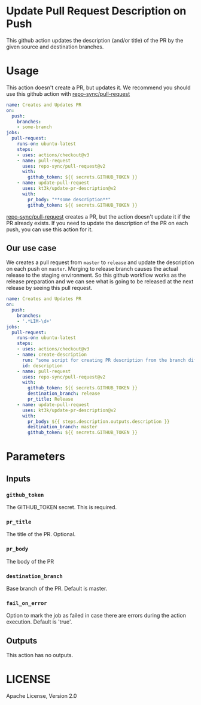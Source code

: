 # Update Pull Request Description on Push

This github action updates the description (and/or title) of the PR by the given source and destination branches.

# Usage

This action doesn't create a PR, but updates it. We recommend you should use this github action with [repo-sync/pull-request][]

```yml
name: Creates and Updates PR
on:
  push:
    branches:
    - some-branch
jobs:
  pull-request:
    runs-on: ubuntu-latest
    steps:
    - uses: actions/checkout@v3
    - name: pull-request
      uses: repo-sync/pull-request@v2
      with:
        github_token: ${{ secrets.GITHUB_TOKEN }}
    - name: update-pull-request
      uses: kt3k/update-pr-description@v2
      with:
        pr_body: "**some description**"
        github_token: ${{ secrets.GITHUB_TOKEN }}
```

[repo-sync/pull-request][] creates a PR, but the action doesn't update it if the PR already exists. If you need to update the description of the PR on each push, you can use this action for it.

## Our use case

We creates a pull request from `master` to `release` and update the description on each push on `master`. Merging to release branch causes the actual release to the staging environment. So this github workflow works as the release preparation and we can see what is going to be released at the next release by seeing this pull request.

```yml
name: Creates and Updates PR
on:
  push:
    branches:
    - '.*LIM-\d+'
jobs:
  pull-request:
    runs-on: ubuntu-latest
    steps:
    - uses: actions/checkout@v3
    - name: create-description
      run: "some script for creating PR description from the branch diff"
      id: description
    - name: pull-request
      uses: repo-sync/pull-request@v2
      with:
        github_token: ${{ secrets.GITHUB_TOKEN }}
        destination_branch: release
        pr_title: Release
    - name: update-pull-request
      uses: kt3k/update-pr-description@v2
      with:
        pr_body: ${{ steps.description.outputs.description }}
        destination_branch: master
        github_token: ${{ secrets.GITHUB_TOKEN }}
```

# Parameters

## Inputs

### `github_token`

The GITHUB_TOKEN secret. This is required.

### `pr_title`

The title of the PR. Optional.

### `pr_body`

The body of the PR

### `destination_branch`

Base branch of the PR. Default is master.

### `fail_on_error`

Option to mark the job as failed in case there are errors during the action execution. Default is 'true'.

## Outputs

This action has no outputs.

# LICENSE

Apache License, Version 2.0

[repo-sync/pull-request]: https://github.com/repo-sync/pull-request
